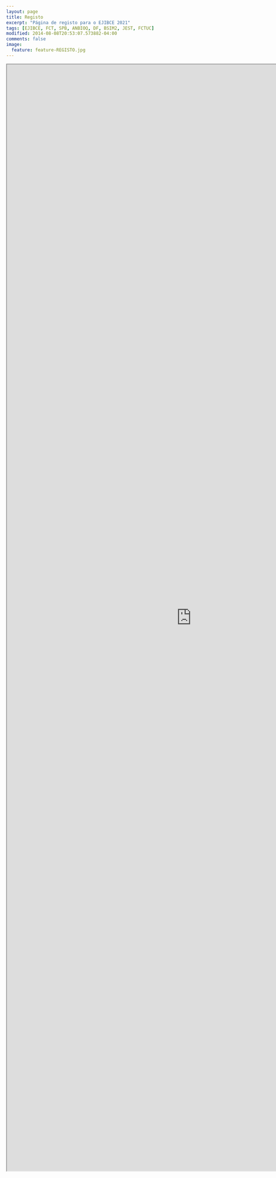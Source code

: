 ```yaml
---
layout: page
title: Registo
excerpt: "Página de registo para o EJIBCE 2021"
tags: [EJIBCE, FCT, SPB, ANBIOQ, DF, BSIM2, JEST, FCTUC]
modified: 2014-08-08T20:53:07.573882-04:00
comments: false
image:
  feature: feature-REGISTO.jpg
---
```


<iframe width="1000" height="3000" src="https://docs.google.com/forms/d/e/1FAIpQLSdN1JwPsCEiJwTyQQh-sK211PTlzgFBvTqd3EtMdSHhVv-hhg/viewform" title="signup"></iframe>
